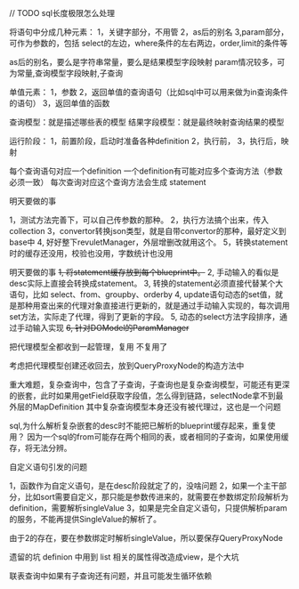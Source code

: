 
// TODO sql长度极限怎么处理

将语句中分成几种元素：
1，关键字部分，不用管
2，as后的别名
3,param部分，可作为参数的，包括 select的左边，where条件的左右两边，order,limit的条件等

as后的别名，要么是字符串常量，要么是结果模型字段映射
param情况较多，可为常量,查询模型字段映射,子查询

单值元素：
1，参数
2，返回单值的查询语句（比如sql中可以用来做为in查询条件的语句）
3，返回单值的函数


查询模型：就是描述哪些表的模型
结果字段模型：就是最终映射查询结果的模型


运行阶段：
1，前置阶段，启动时准备各种definition
2，执行前，
3，执行后，映射

每个查询语句对应一个definition
一个definition有可能对应多个查询方法（参数必须一致）
每次查询对应这个查询方法会生成 statement




明天要做的事

1，测试方法完善下，可以自己传参数的那种。
2，执行方法搞个出来，传入collection
3，convertor转换json类型，就是自带convertor的那种，最好定义到base中
4, 好好整下revuletManager，外层增删改就用这个。
5，转换statement时的缓存还没用，校验也没用，字数统计也没用

明天要做的事
~~1, 将statement缓存放到每个blueprint中。~~
2, 手动输入的看似是desc实际上直接会转换成statement。
3, 转换的statement必须直接代替某个大语句，比如 select、from、groupby、orderby
4, update语句动态的set值，就是那种用查出来的代理对象直接进行更新的，就是通过手动输入实现的，每次调用set方法，实际走了代理，得到了更新的字段。
5, 动态的select方法字段排序，通过手动输入实现
~~6, 针对DOModel的ParamManager~~

把代理模型全都收到一起管理，复用                不复用了

考虑把代理模型创建还收回去，放到QueryProxyNode的构造方法中


重大难题，复杂查询中，包含了子查询，子查询也是复杂查询模型，可能还有更深的嵌套，此时如果用getField获取字段值，怎么得到链路，selectNode拿不到最外层的MapDefinition
其中复杂查询模型本身还没有被代理过，这也是一个问题



sql,为什么解析复杂嵌套的desc时不能把已解析的blueprint缓存起来，重复使用？
因为一个sql的from可能存在两个相同的表，或者相同的子查询，如果使用缓存，将无法分辨。



自定义语句引发的问题

1，函数作为自定义语句，是在desc阶段就定了的，没啥问题
2，如果一个主干部分，比如sort需要自定义，那只能是参数传进来的，就需要在参数绑定阶段解析为definition，需要解析singleValue
3，如果是完全自定义语句，只提供解析param的服务，不能再提供SingleValue的解析了。

由于2的存在，要在参数绑定时解析singleValue，所以要保存QueryProxyNode


遗留的坑
definion 中用到 list 相关的属性得改造成view，是个大坑


联表查询中如果有子查询还有问题，并且可能发生循环依赖
